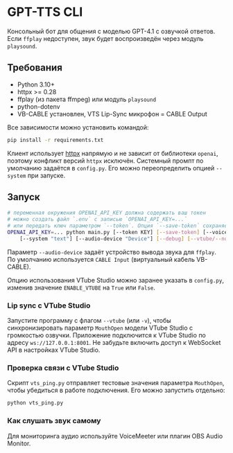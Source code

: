 # GPT-TTS CLI

Консольный бот для общения с моделью GPT-4.1 с озвучкой ответов. Если `ffplay` недоступен, звук будет воспроизведён через модуль `playsound`.

## Требования
- Python 3.10+
- httpx >= 0.28
- ffplay (из пакета ffmpeg) или модуль `playsound`
- python-dotenv
- VB-CABLE установлен, VTS Lip-Sync микрофон = CABLE Output

Все зависимости можно установить командой:

```bash
pip install -r requirements.txt
```

Клиент использует [httpx](https://www.python-httpx.org/) напрямую и не зависит от библиотеки `openai`, поэтому конфликт версий `httpx` исключён.
Системный промпт по умолчанию задаётся в `config.py`. Его можно переопределить опцией `--system` при запуске.

## Запуск
```bash
# переменная окружения OPENAI_API_KEY должна содержать ваш токен
# можно создать файл `.env` с записью `OPENAI_API_KEY=...`
# или передать ключ параметром `--token`. Опция `--save-token` сохраняет его в `.env`
OPENAI_API_KEY=... python main.py [--token KEY] [--save-token] [--voice alloy] \
    [--system "text"] [--audio-device "Device"] [--debug] [--vtube/--no-vtube]
```

Параметр `--audio-device` задаёт устройство вывода звука для `ffplay`.
По умолчанию используется `CABLE Input` (виртуальный кабель VB-CABLE).

Опцию использования VTube Studio можно заранее указать в `config.py`,
изменив значение `ENABLE_VTUBE` на `True` или `False`.

### Lip sync c VTube Studio

Запустите программу с флагом `--vtube` (или `-v`), чтобы
синхронизировать параметр `MouthOpen` модели VTube Studio с громкостью
озвучки. Приложение подключится к VTube Studio по адресу
`ws://127.0.0.1:8001`. Не забудьте включить доступ к WebSocket API в
настройках VTube Studio.


### Проверка связи с VTube Studio

Скрипт `vts_ping.py` отправляет тестовые значения параметра `MouthOpen`, чтобы убедиться в работе подключения. Его можно запустить отдельно:
```bash
python vts_ping.py
```

### Как слушать звук самому

Для мониторинга аудио используйте VoiceMeeter или плагин OBS Audio Monitor.


